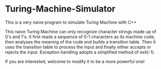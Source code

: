 # Turing-Machine-Simulator
This is a very naive program to simulate Turing Machine with C++

This naive Turing Machine can only recognize character strings made up of 0's and 1's.
It first reads a sequence of 0-1 characters as its machine code, then analyses the meaning of the code and builds a transition table.
Then it uses the transition table to process the input and finally either accepts or rejects the input.
Exception handling adopts a simplified method of exit(-1).

If you are interested, welcome to modify it to be a more powerful one!
